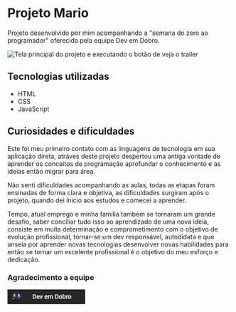 # Projeto Mario
Projeto desenvolvido por mim acompanhando a "semana do zero ao programador" oferecida pela equipe Dev em Dobro.



<img src="./p-mario.gif" alt="Tela principal do projeto e executando o botão de veja o trailer">

## Tecnologias utilizadas
- HTML
- CSS
- JavaScript

## Curiosidades e dificuldades
Este foi meu primeiro contato com as linguagens de tecnologia em sua aplicação direta, atráves deste projeto despertou uma antiga vontade de aprender os conceitos de programação aprofundar o conhecimento e as ideias então migrar para área.

Não senti dificuldades acompanhando as aulas, todas as etapas foram ensinadas de forma clara e objetiva, as dificuldades surgiram após o projeto, quando dei ínicio aos estudos e comecei a aprender. 

Tempo, atual emprego e minha família também se tornaram um grande desafio, saber concíliar tudo isso ao aprendizado de uma nova ideia, consiste em muita determinação e comprometimento com o objetivo de evolução profissional, tornar-se um dev responsável, autodidata e que anseia por aprender novas tecnologias desenvolver novas habilidades para então se tornar um excelente profissional é o objetivo do meu esforço e dedicação.


### Agradecimento a equipe
[<img src="img-canal-dev.png">](https://www.youtube.com/@DevemDobro) 